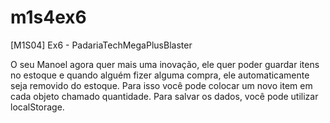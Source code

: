 # m1s4ex6

[M1S04] Ex6 - PadariaTechMegaPlusBlaster

O seu Manoel agora quer mais uma inovação, ele quer poder guardar itens no estoque e quando alguém fizer alguma compra, ele automaticamente seja removido do estoque. Para isso você pode colocar um novo item em cada objeto chamado quantidade. Para salvar os dados, você pode utilizar localStorage.
